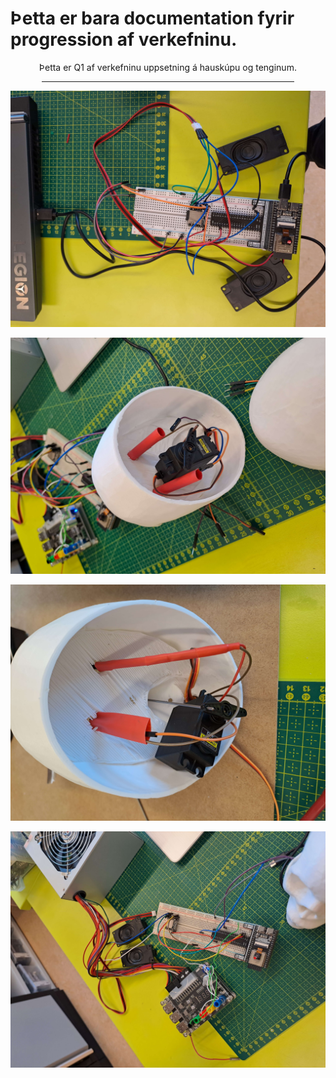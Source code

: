 # Þetta er bara documentation fyrir progression af verkefninu.

<div align="center">
    <p>Þetta er Q1 af verkefninu uppsetning á hauskúpu og tenginum.</p>
    <hr width="80%">
</div>

<p align="center">
    <img src="/myndir/anton_esp32.jpg" alt="Image 1" width="512px">
</p>

<p align="center">
    <img src="/myndir/byrjunar_hauskupa1.0_numer2.jpg" alt="Image 2" width="512px">
</p>

<p align="center">
    <img src="/myndir/byrjunar_hauskupa1.0numer1.jpg" alt="Image 3" width="512px">
</p>

<p align="center">
    <img src="/myndir/lukas_esp32.jpg" alt="Image 4" 
    width="512px">
</p>